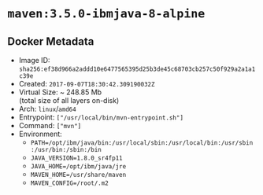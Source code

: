 # `maven:3.5.0-ibmjava-8-alpine`

## Docker Metadata

- Image ID: `sha256:ef38d966a2addd10e6477565395d25b3de45c68703cb257c50f929a2a1a1c39e`
- Created: `2017-09-07T18:30:42.309190032Z`
- Virtual Size: ~ 248.85 Mb  
  (total size of all layers on-disk)
- Arch: `linux`/`amd64`
- Entrypoint: `["/usr/local/bin/mvn-entrypoint.sh"]`
- Command: `["mvn"]`
- Environment:
  - `PATH=/opt/ibm/java/bin:/usr/local/sbin:/usr/local/bin:/usr/sbin:/usr/bin:/sbin:/bin`
  - `JAVA_VERSION=1.8.0_sr4fp11`
  - `JAVA_HOME=/opt/ibm/java/jre`
  - `MAVEN_HOME=/usr/share/maven`
  - `MAVEN_CONFIG=/root/.m2`
